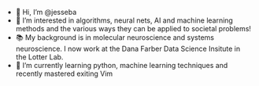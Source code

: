 - 👋 Hi, I’m @jesseba
- 👀 I’m interested in algorithms, neural nets, AI and machine learning methods and the various ways they can be applied to societal problems!
- 📚 My background is in molecular neuroscience and systems neuroscience. I now work at the Dana Farber Data Science Insitute in the Lotter Lab.
- 🌱 I’m currently learning python, machine learning techniques and recently mastered exiting Vim

<!---
jesseba/jesseba is a ✨ special ✨ repository because its `README.md` (this file) appears on your GitHub profile.
You can click the Preview link to take a look at your changes.
--->

